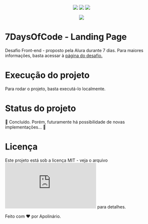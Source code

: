 <p align="center">
<img src="https://img.shields.io/github/languages/top/whoamiApolo/7DaysOfCode-HTML-CSS-01">
<img src="https://img.shields.io/github/repo-size/whoamiApolo/7DaysOfCode-HTML-CSS-01">
<img src="https://img.shields.io/github/license/whoamiApolo/7DaysOfCode-HTML-CSS-01">
</p>

<p align="center">
<img src="assets/Netflix.gif"
</p>

# 7DaysOfCode - Landing Page
Desafio Front-end - proposto pela Alura durante 7 dias. Para maiores informações, basta acessar à <a href="https://7daysofcode.io/matricula/html-css-netflix">página do desafio.</a>

# Execução do projeto
Para rodar o projeto, basta executá-lo localmente.

# Status do projeto
🚧 Concluído. Porém, futuramente há possibilidade de novas implementações... 🚧

# Licença
Este projeto está sob a licença MIT - veja o arquivo ![LICENSE.md](https://github.com/whoamiApolo/7DaysOfCode-HTML-CSS-01/blob/main/LICENSE.md) para detalhes.

Feito com &hearts; por Apolinário.
